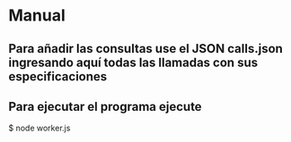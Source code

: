 # Manual

## Para añadir las consultas use el JSON calls.json ingresando aquí todas las llamadas con sus especificaciones

## Para ejecutar el programa ejecute

$ node worker.js
